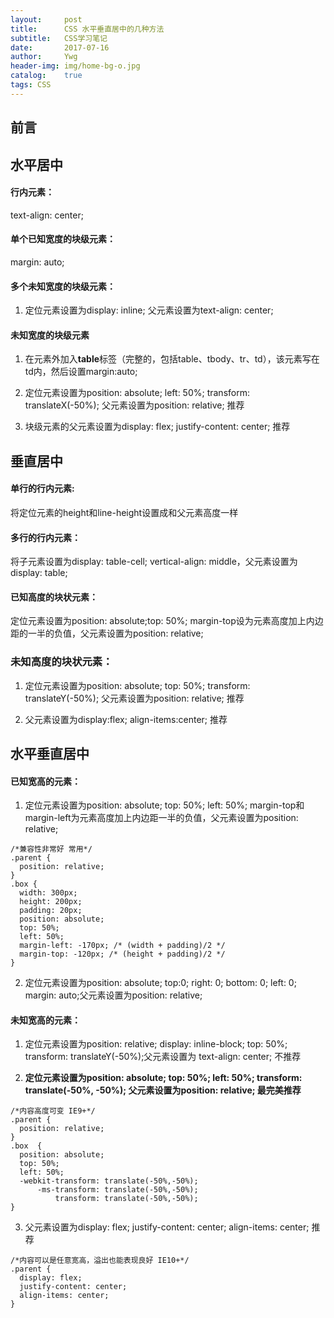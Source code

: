 ```yaml
---
layout:     post
title:      CSS 水平垂直居中的几种方法
subtitle:   CSS学习笔记
date:       2017-07-16
author:     Ywg
header-img: img/home-bg-o.jpg
catalog:    true
tags: CSS
---
```


## 前言

## 水平居中
#### 行内元素：
text-align: center;
#### 单个已知宽度的块级元素：
  margin: auto;
#### 多个未知宽度的块级元素：
1. 定位元素设置为display: inline; 父元素设置为text-align: center;

#### 未知宽度的块级元素 
1. 在元素外加入**table**标签（完整的，包括table、tbody、tr、td），该元素写在td内，然后设置margin:auto;

2. 定位元素设置为position: absolute; left: 50%; transform: translateX(-50%); 父元素设置为position: relative; 推荐

3. 块级元素的父元素设置为display: flex; justify-content: center; 推荐

## 垂直居中
#### 单行的行内元素:
将定位元素的height和line-height设置成和父元素高度一样 

#### 多行的行内元素：
将子元素设置为display: table-cell; vertical-align: middle，父元素设置为display: table; 

#### 已知高度的块状元素：
定位元素设置为position: absolute;top: 50%; margin-top设为元素高度加上内边距的一半的负值，父元素设置为position: relative;

### 未知高度的块状元素：
1. 定位元素设置为position: absolute; top: 50%; transform: translateY(-50%); 父元素设置为position: relative; 推荐

2. 父元素设置为display:flex; align-items:center; 推荐

## 水平垂直居中
#### 已知宽高的元素：
1. 定位元素设置为position: absolute; top: 50%; left: 50%; margin-top和margin-left为元素高度加上内边距一半的负值，父元素设置为position: relative; 
```
/*兼容性非常好 常用*/
.parent {
  position: relative;
}
.box {
  width: 300px;
  height: 200px;
  padding: 20px;
  position: absolute;
  top: 50%; 
  left: 50%;
  margin-left: -170px; /* (width + padding)/2 */
  margin-top: -120px; /* (height + padding)/2 */
}
```
2. 定位元素设置为position: absolute; top:0; right: 0; bottom: 0; left: 0; margin: auto;父元素设置为position: relative;

#### 未知宽高的元素：
1. 定位元素设置为position: relative; display: inline-block; top: 50%; transform: translateY(-50%);父元素设置为 text-align: center; 不推荐

2. **定位元素设置为position: absolute; top: 50%; left: 50%; transform: translate(-50%, -50%); 父元素设置为position: relative; 最完美推荐**
```
/*内容高度可变 IE9+*/
.parent {
  position: relative;
}
.box  {
  position: absolute;
  top: 50%; 
  left: 50%;
  -webkit-transform: translate(-50%,-50%);
      -ms-transform: translate(-50%,-50%);
          transform: translate(-50%,-50%);
}
```
3. 父元素设置为display: flex; justify-content: center; align-items: center; 推荐
```
/*内容可以是任意宽高，溢出也能表现良好 IE10+*/
.parent {
  display: flex; 
  justify-content: center; 
  align-items: center;
}
```
